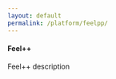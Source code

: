 ```yaml
---
layout: default
permalink: /platform/feelpp/
---
```


<div class="container" style="">
<div class="row">

#### Feel++   
Feel++ description

</div>
</div>

